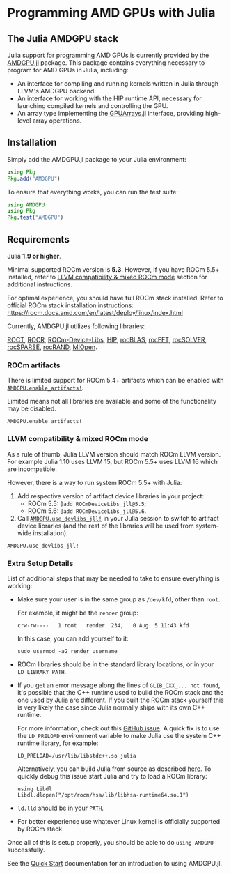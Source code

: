 # Programming AMD GPUs with Julia

## The Julia AMDGPU stack

Julia support for programming AMD GPUs is currently provided by the
[AMDGPU.jl](https://github.com/JuliaGPU/AMDGPU.jl) package.
This package contains everything necessary to program for AMD GPUs in Julia, including:

* An interface for compiling and running kernels written in Julia through LLVM's AMDGPU backend.
* An interface for working with the HIP runtime API,
    necessary for launching compiled kernels and controlling the GPU.
* An array type implementing the [GPUArrays.jl](https://github.com/JuliaGPU/GPUArrays.jl)
    interface, providing high-level array operations.

## Installation

Simply add the AMDGPU.jl package to your Julia environment:

```julia
using Pkg
Pkg.add("AMDGPU")
```

To ensure that everything works, you can run the test suite:

```julia
using AMDGPU
using Pkg
Pkg.test("AMDGPU")
```

## Requirements

Julia **1.9 or higher**.

Minimal supported ROCm version is **5.3**.
However, if you have ROCm 5.5+ installed, refer to
[LLVM compatibility & mixed ROCm mode](@ref) section for additional instructions.

For optimal experience, you should have full ROCm stack installed.
Refer to official ROCm stack installation instructions: <https://rocm.docs.amd.com/en/latest/deploy/linux/index.html>

Currently, AMDGPU.jl utilizes following libraries:

[ROCT](https://github.com/RadeonOpenCompute/ROCT-Thunk-Interface),
[ROCR](https://github.com/RadeonOpenCompute/ROCR-Runtime),
[ROCm-Device-Libs](https://github.com/RadeonOpenCompute/ROCm-Device-Libs),
[HIP](https://github.com/ROCm-Developer-Tools/HIP),
[rocBLAS](https://github.com/ROCmSoftwarePlatform/rocBLAS),
[rocFFT](https://github.com/ROCmSoftwarePlatform/rocFFT),
[rocSOLVER](https://github.com/ROCmSoftwarePlatform/rocSOLVER),
[rocSPARSE](https://github.com/ROCmSoftwarePlatform/rocSPARSE),
[rocRAND](https://github.com/ROCmSoftwarePlatform/rocRAND),
[MIOpen](https://github.com/ROCmSoftwarePlatform/MIOpen).

### ROCm artifacts

There is limited support for ROCm 5.4+ artifacts which can be enabled with
[`AMDGPU.enable_artifacts!`](@ref).

Limited means not all libraries are available and some of the functionality
may be disabled.

```@docs
AMDGPU.enable_artifacts!
```

### LLVM compatibility & mixed ROCm mode

As a rule of thumb, Julia LLVM version should match ROCm LLVM version.
For example Julia 1.10 uses LLVM 15, but ROCm 5.5+ uses LLVM 16 which are incompatible.

However, there is a way to run system ROCm 5.5+ with Julia:

1. Add respective version of artifact device libraries in your project:
    - ROCm 5.5: `]add ROCmDeviceLibs_jll@5.5`;
    - ROCm 5.6: `]add ROCmDeviceLibs_jll@5.6`.
2. Call [`AMDGPU.use_devlibs_jll!`](@ref) in your Julia session to switch
    to artifact device libraries (and the rest of the libraries
    will be used from system-wide installation).

```@docs
AMDGPU.use_devlibs_jll!
```

### Extra Setup Details

List of additional steps that may be needed to take to ensure everything is working:

- Make sure your user is in the same group as `/dev/kfd`, other than `root`.

    For example, it might be the `render` group:

    ```
    crw-rw----   1 root   render  234,   0 Aug  5 11:43 kfd
    ```

    In this case, you can add yourself to it:

    ```
    sudo usermod -aG render username
    ```

- ROCm libraries should be in the standard library locations, or in your `LD_LIBRARY_PATH`.

- If you get an error message along the lines of `GLIB_CXX_... not found`,
    it's possible that the C++ runtime used to build the ROCm stack
    and the one used by Julia are different.
    If you built the ROCm stack yourself this is very likely the case
    since Julia normally ships with its own C++ runtime.

    For more information, check out this [GitHub issue](https://github.com/JuliaLang/julia/issues/34276).
    A quick fix is to use the `LD_PRELOAD` environment variable to make Julia use the system C++ runtime library, for example:

    ```
    LD_PRELOAD=/usr/lib/libstdc++.so julia
    ```

    Alternatively, you can build Julia from source as described
    [here](https://github.com/JuliaLang/julia/blob/master/doc/build/build.md).
    To quickly debug this issue start Julia and try to load a ROCm library:

    ```
    using Libdl
    Libdl.dlopen("/opt/rocm/hsa/lib/libhsa-runtime64.so.1")
    ```

- `ld.lld` should be in your `PATH`.

- For better experience use whatever Linux kernel
    is officially supported by ROCm stack.


Once all of this is setup properly, you should be able to do `using AMDGPU`
successfully.

See the [Quick Start](@ref) documentation for an introduction to using AMDGPU.jl.
